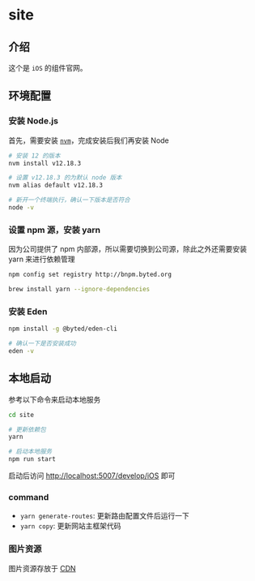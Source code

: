 # site

## 介绍

这个是 `iOS` 的组件官网。

## 环境配置

### 安装 Node.js
首先，需要安装 [`nvm`](https://github.com/nvm-sh/nvm#installing-and-updating)，完成安装后我们再安装 Node

```bash
# 安装 12 的版本
nvm install v12.18.3

# 设置 v12.18.3 的为默认 node 版本
nvm alias default v12.18.3

# 新开一个终端执行，确认一下版本是否符合
node -v
```

### 设置 npm 源，安装 yarn
因为公司提供了 npm 内部源，所以需要切换到公司源，除此之外还需要安装 yarn 来进行依赖管理
```bash
npm config set registry http://bnpm.byted.org

brew install yarn --ignore-dependencies
```

### 安装 Eden

```bash
npm install -g @byted/eden-cli

# 确认一下是否安装成功
eden -v
```

## 本地启动
参考以下命令来启动本地服务
```bash
cd site

# 更新依赖包
yarn

# 启动本地服务
npm run start
```
启动后访问 [http://localhost:5007/develop/iOS](http://localhost:5007/develop/iOS) 即可

### command
- `yarn generate-routes`: 更新路由配置文件后运行一下
- `yarn copy`: 更新网站主框架代码


### 图片资源
图片资源存放于 [CDN](https://ife.bytedance.net/cdn)



